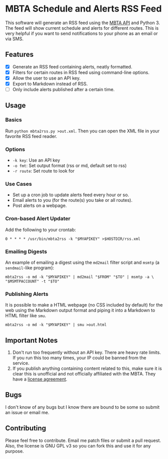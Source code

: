 # MBTA Schedule and Alerts RSS Feed

This software will generate an RSS feed using the [MBTA
API](https://www.mbta.com/developers/v3-api) and Python 3. The
feed will show current schedule and alerts for different routes. This
is very helpful if you want to send notifications to your phone as an
email or via SMS.

## Features

- [X] Generate an RSS feed containing alerts, neatly formatted.
- [X] Filters for certain routes in RSS feed using command-line options.
- [X] Allow the user to use an API key.
- [X] Export to Markdown instead of RSS.
- [ ] Only include alerts published after a certain time.

## Usage

### Basics

Run `python mbta2rss.py >out.xml`. Then you can open the XML file in your
favorite RSS feed reader.

### Options

* `-k key`: Use an API key
* `-o fmt`: Set output format (rss or md, default set to rss)
* `-r route`: Set route to look for

### Use Cases

* Set up a cron job to update alerts feed every hour or so.
* Email alerts to you (for the route(s) you take or all routes).
* Post alerts on a webpage.

### Cron-based Alert Updater

Add the following to your crontab:

	0 * * * * /usr/bin/mbta2rss -k "$MYAPIKEY" >$HOSTDIR/rss.xml

### Emailing Digests

An example of emailing a digest using the `md2mail` filter script and `msmtp` (a
`sendmail`-like program):

	mbta2rss -o md -k "$MYAPIKEY" | md2mail "$FROM" "$TO" | msmtp -a \
	"$MSMTPACCOUNT" -t "$TO"

### Publishing Alerts
	
It is possible to make a HTML webpage (no CSS included by default) for the web
using the Markdown output format and piping it into a Markdown to HTML filter
like `smu`.

	mbta2rss -o md -k "$MYAPIKEY" | smu >out.html

## Important Notes

1. Don't run too frequently without an API key. There are heavy rate limits. If
   you run this too many times, your IP could be banned from the service.
2. If you publish anything containing content related to this, make sure it is
   clear this is unofficial and not officially affiliated with the MBTA. They
   have a [license agreement](https://www.mass.gov/files/documents/2017/10/27/develop_license_agree_0.pdf).

## Bugs

I don't know of any bugs but I know there are bound to be some so submit an
issue or email me.

## Contributing

Please feel free to contribute. Email me patch files or submit a pull request.
Also, the license is GNU GPL v3 so you can fork this and use it for any purpose.
